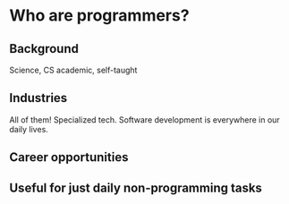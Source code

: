 # Who are programmers?

## Background

Science, CS academic, self-taught

## Industries

All of them!  Specialized tech.  Software development is everywhere in our daily lives.

## Career opportunities

## Useful for just daily non-programming tasks



